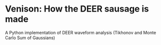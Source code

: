 # Venison: How the DEER sausage is made
 A Python implementation of DEER waveform analysis (Tikhonov and Monte Carlo Sum of Gaussians) 
